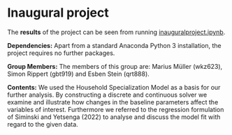 # Inaugural project

The **results** of the project can be seen from running [inauguralproject.ipynb](inauguralproject.ipynb).

**Dependencies:** Apart from a standard Anaconda Python 3 installation, the project requires no further packages.

**Group Members:** The members of this group are: Marius Müller (wkz623), Simon Rippert (gbt919) and Esben Stein (qrt888). 

**Contents:** We used the Household Specialization Model as a basis for our further analysis. By constructing a discrete and continuous solver we examine and illustrate how changes in the baseline parameters affect the variables of interest. Furthermore we referred to the regression formulation of Siminski and Yetsenga (2022) to analyse and discuss the model fit with regard to the given data.
